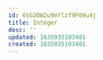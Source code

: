 ```yaml
---
id: 6tG2OW2u9mYlzf9F09u4j
title: Integer
desc: ''
updated: 1635935103481
created: 1635935103481
---
```


